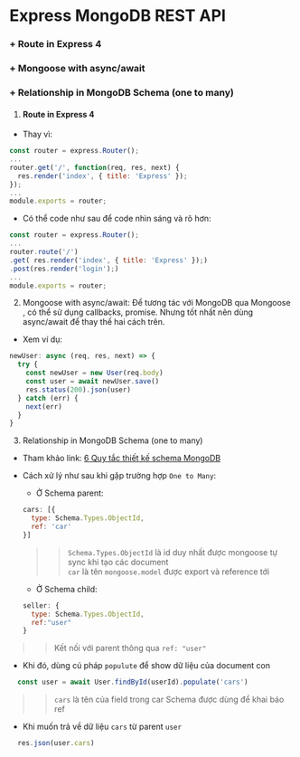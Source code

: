 # Express MongoDB REST API
### + Route in Express 4
### + Mongoose with async/await
### + Relationship in MongoDB Schema  (one to many)

1. #### Route in Express 4
- Thay vì:
```js
const router = express.Router();
...
router.get('/', function(req, res, next) {
  res.render('index', { title: 'Express' });
});
...
module.exports = router;
```
- Có thể code như sau để  code nhìn sáng và rõ hơn:
```js
const router = express.Router();
...
router.route('/')
.get( res.render('index', { title: 'Express' });)
.post(res.render('login');)
...
module.exports = router;
```
2. Mongoose with async/await: Để tương tác với MongoDB qua Mongoose , có thể sử dụng callbacks, promise. Nhưng tốt nhất nên dùng async/await để thay thế hai cách trên.
- Xem ví dụ:
```js
newUser: async (req, res, next) => {
  try {
    const newUser = new User(req.body)
    const user = await newUser.save()
    res.status(200).json(user)
  } catch (err) {
    next(err)
  }
}
```

3. Relationship in MongoDB Schema  (one to many)
- Tham khảo link: [6 Quy tắc thiết kế schema MongoDB](https://techmaster.vn/posts/33636/hoc-lap-trinh-mongodb-truc-tuyen)

- Cách xử lý như sau khi gặp trường hợp `One to Many`:
  - Ở Schema parent:
  ```js
  cars: [{
    type: Schema.Types.ObjectId,
    ref: 'car'
  }]
  ```
  >> `Schema.Types.ObjectId` là id duy nhất được mongoose tự sync khi tạo các document<br>
  >> `car` là tên  `mongoose.model` được export và reference tới

    - Ở Schema child:
    ```js
    seller: {
      type: Schema.Types.ObjectId,
      ref:"user"
    }
    ```
>> Kết nối với parent thông qua `ref: "user"`

  - Khi đó, dùng cú pháp `populute` để show dữ liệu của document con
  ```js
    const user = await User.findById(userId).populate('cars')
  ```
  >>`cars` là tên của field trong car Schema được dùng để khai báo ref

  - Khi muốn trả về dữ liệu `cars` từ parent `user`
  ```js
    res.json(user.cars)
  ```
